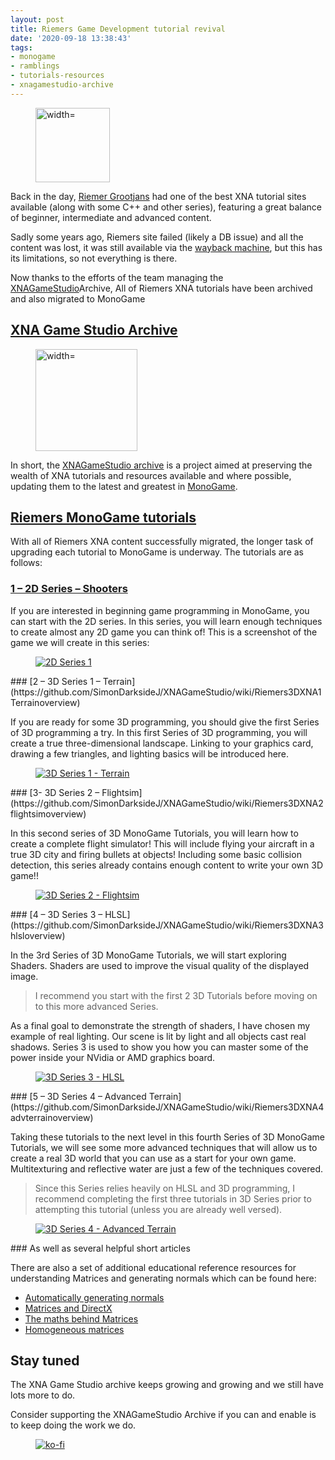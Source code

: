 ```yaml
---
layout: post
title: Riemers Game Development tutorial revival
date: '2020-09-18 13:38:43'
tags:
- monogame
- ramblings
- tutorials-resources
- xnagamestudio-archive
---
```


<figure class="wp-block-image size-large is-resized"><a href="https://github.com/SimonDarksideJ/XNAGameStudio/wiki/RiemersArchiveOverview" target="_blank" rel="noopener noreferrer"><img loading="lazy" src="https://github.com/simondarksidej/XNAGameStudio/raw/archive/Images/Riemers/RiemersOverview00.jpg?raw=true" alt=" width=" height="119"></a></figure>

Back in the day, [Riemer Grootjans](https://www.amazon.co.uk/Riemer-Grootjans/e/B002DP7P3U) had one of the best XNA tutorial sites available (along with some C++ and other series), featuring a great balance of beginner, intermediate and advanced content.

Sadly some years ago, Riemers site failed (likely a DB issue) and all the content was lost, it was still available via the [wayback machine](https://web.archive.org/web/20170612214853/http://www.riemers.net/index.php), but this has its limitations, so not everything is there.

Now thanks to the efforts of the team managing the [XNAGameStudio](https://github.com/SimonDarksideJ/XNAGameStudio)Archive, All of Riemers XNA tutorials have been archived and also migrated to MonoGame

## [XNA Game Studio Archive](https://github.com/SimonDarksideJ/XNAGameStudio)
<figure class="wp-block-image size-large is-resized"><a href="https://github.com/SimonDarksideJ/XNAGameStudio" target="_blank" rel="noopener noreferrer"><img loading="lazy" src="https://github.com/simondarksidej/XNAGameStudio/raw/master/Images/xna_game_studio_logo.jpg?raw=true" alt=" width=" height="163"></a></figure>

In short, the [XNAGameStudio archive](https://github.com/SimonDarksideJ/XNAGameStudio) is a project aimed at preserving the wealth of XNA tutorials and resources available and where possible, updating them to the latest and greatest in [MonoGame](https://www.monogame.net/).

## [Riemers MonoGame tutorials](https://github.com/SimonDarksideJ/XNAGameStudio/wiki/RiemersArchiveOverview)

With all of Riemers XNA content successfully migrated, the longer task of upgrading each tutorial to MonoGame is underway. The tutorials are as follows:

### [1 – 2D Series – Shooters](https://github.com/SimonDarksideJ/XNAGameStudio/wiki/Riemers2DXNAoverview)

If you are interested in beginning game programming in MonoGame, you can start with the 2D series. In this series, you will learn enough techniques to create almost any 2D game you can think of! This is a screenshot of the game we will create in this series:

<figure class="wp-block-image"><a href="github.com/SimonDarksideJ/XNAGameStudio/wiki/Riemers2DXNAoverview"><img src="https://github.com/simondarksidej/XNAGameStudio/raw/archive/Images/Riemers/RiemersOverview06.jpg?raw=true" alt="2D Series 1"></a></figure>
### [2 – 3D Series 1 – Terrain](https://github.com/SimonDarksideJ/XNAGameStudio/wiki/Riemers3DXNA1Terrainoverview)

If you are ready for some 3D programming, you should give the first Series of 3D programming a try. In this first Series of 3D programming, you will create a true three-dimensional landscape. Linking to your graphics card, drawing a few triangles, and lighting basics will be introduced here.

<figure class="wp-block-image"><a href="github.com/SimonDarksideJ/XNAGameStudio/wiki/Riemers3DXNA1Terrainoverview"><img src="https://github.com/simondarksidej/XNAGameStudio/raw/archive/Images/Riemers/RiemersOverview07.jpg?raw=true" alt="3D Series 1 - Terrain"></a></figure>
### [3- 3D Series 2 – Flightsim](https://github.com/SimonDarksideJ/XNAGameStudio/wiki/Riemers3DXNA2flightsimoverview)

In this second series of 3D MonoGame Tutorials, you will learn how to create a complete flight simulator! This will include flying your aircraft in a true 3D city and firing bullets at objects! Including some basic collision detection, this series already contains enough content to write your own 3D game!!

<figure class="wp-block-image"><a href="github.com/SimonDarksideJ/XNAGameStudio/wiki/Riemers3DXNA2flightsimoverview"><img src="https://github.com/simondarksidej/XNAGameStudio/raw/archive/Images/Riemers/RiemersOverview08.jpg?raw=true" alt="3D Series 2 - Flightsim"></a></figure>
### [4 – 3D Series 3 – HLSL](https://github.com/SimonDarksideJ/XNAGameStudio/wiki/Riemers3DXNA3hlsloverview)

In the 3rd Series of 3D MonoGame Tutorials, we will start exploring Shaders. Shaders are used to improve the visual quality of the displayed image.

> I recommend you start with the first 2 3D Tutorials before moving on to this more advanced Series.

As a final goal to demonstrate the strength of shaders, I have chosen my example of real lighting. Our scene is lit by light and all objects cast real shadows. Series 3 is used to show you how you can master some of the power inside your NVidia or AMD graphics board.

<figure class="wp-block-image"><a href="github.com/SimonDarksideJ/XNAGameStudio/wiki/Riemers3DXNA3hlsloverview"><img src="https://github.com/simondarksidej/XNAGameStudio/raw/archive/Images/Riemers/RiemersOverview09.jpg?raw=true" alt="3D Series 3 - HLSL"></a></figure>
### [5 – 3D Series 4 – Advanced Terrain](https://github.com/SimonDarksideJ/XNAGameStudio/wiki/Riemers3DXNA4advterrainoverview)

Taking these tutorials to the next level in this fourth Series of 3D MonoGame Tutorials, we will see some more advanced techniques that will allow us to create a real 3D world that you can use as a start for your own game. Multitexturing and reflective water are just a few of the techniques covered.

> Since this Series relies heavily on HLSL and 3D programming, I recommend completing the first three tutorials in 3D Series prior to attempting this tutorial (unless you are already well versed).

<figure class="wp-block-image"><a href="github.com/SimonDarksideJ/XNAGameStudio/wiki/Riemers3DXNA4advterrainoverview"><img src="https://github.com/simondarksidej/XNAGameStudio/raw/archive/Images/Riemers/RiemersOverview10.jpg?raw=true" alt="3D Series 4 - Advanced Terrain"></a></figure>
### As well as several helpful short articles

There are also a set of additional educational reference resources for understanding Matrices and generating normals which can be found here:

- [Automatically generating normals](https://github.com/SimonDarksideJ/XNAGameStudio/wiki/Riemersnormalgeneration)
- [Matrices and DirectX](https://github.com/SimonDarksideJ/XNAGameStudio/wiki/RiemersMattices)
- [The maths behind Matrices](https://github.com/SimonDarksideJ/XNAGameStudio/wiki/RiemersMatrixMath)
- [Homogeneous matrices](https://github.com/SimonDarksideJ/XNAGameStudio/wiki/RiemersHomogeneousMatricies)

## Stay tuned

The XNA Game Studio archive keeps growing and growing and we still have lots more to do.

Consider supporting the XNAGameStudio Archive if you can and enable is to keep doing the work we do.

<figure class="wp-block-image"><a href="https://ko-fi.com/U6U023ZGE"><img src="https://camo.githubusercontent.com/c8a9d4f1653d599167ef09852550c6810a7306bc/68747470733a2f2f7777772e6b6f2d66692e636f6d2f696d672f676974687562627574746f6e5f736d2e737667" alt="ko-fi"></a></figure>